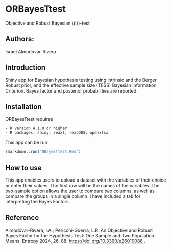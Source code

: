 # ORBayesTtest
Objective and Robust Bayesian \\(t\\)-test

## Authors:
Israel Almodóvar-Rivera

## Introduction

Shiny app for Bayesian hypothesis testing using intrinsic and the Berger Robust prior, and the effective sample size (TESS) Bayesian Information Criterion. Bayes factor and posterior probabilities are reported.

## Installation

ORBayesTtest requires

```
- R version 4.1.0 or higher.
- R packages: shiny, reaxl, readODS, openxlsx
```

This app can be run 

```R
rmarkdown::run("OBayesTtest.Rmd")
```

## How to use

This app enables users to upload a dataset with the variables of their choice or enter their values. The first row will be the names of the variables. The two-sample option allows the user to compare two columns, as well as compare the groups in a single column. I have included a tab for interpreting the Bayes Factors.


## Reference

Almodóvar-Rivera, I.A.; Pericchi-Guerra, L.R. An Objective and Robust Bayes Factor for the Hypothesis Test: One Sample and Two Population Means. Entropy 2024, 26, 88. [https://doi.org/10.3390/e26010088 ](https://www.mdpi.com/1099-4300/26/1/88).

